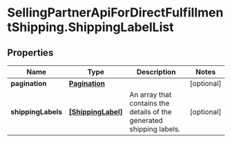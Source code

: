 # SellingPartnerApiForDirectFulfillmentShipping.ShippingLabelList

## Properties
Name | Type | Description | Notes
------------ | ------------- | ------------- | -------------
**pagination** | [**Pagination**](Pagination.md) |  | [optional] 
**shippingLabels** | [**[ShippingLabel]**](ShippingLabel.md) | An array that contains the details of the generated shipping labels. | [optional] 


